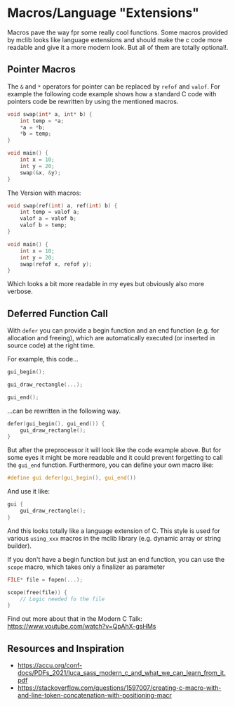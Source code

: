 # Macros/Language "Extensions"

Macros pave the way fpr some really cool functions. Some macros provided by mclib looks like language extensions
and should make the c code more readable and give it a more modern look. But all of them are totally optional!.

## Pointer Macros

The `&` and `*` operators for pointer can be replaced by `refof` and `valof`. For example the following code
example shows how a standard C code with pointers code be rewritten by using the mentioned macros.

```c
void swap(int* a, int* b) {
    int temp = *a;
    *a = *b;
    *b = temp;
}

void main() {
    int x = 10;
    int y = 20;
    swap(&x, &y);
}
```

The Version with macros:
```c
void swap(ref(int) a, ref(int) b) {
    int temp = valof a;
    valof a = valof b;
    valof b = temp;
}

void main() {
    int x = 10;
    int y = 20;
    swap(refof x, refof y);
}
```

Which looks a bit more readable in my eyes but obviously also more verbose.

## Deferred Function Call

With `defer` you can provide a begin function and an end function (e.g. for allocation and freeing), which 
are automatically executed (or inserted in source code) at the right time.

For example, this code...

```c
gui_begin();

gui_draw_rectangle(...);

gui_end();
```

...can be rewritten in the following way.

```c
defer(gui_begin(), gui_end()) {
    gui_draw_rectangle();
}
```

But after the preprocessor it will look like the code example above. But for some eyes it might be more readable
 and it could prevent forgetting to call the `gui_end` function. Furthermore, you can define your own macro like:

```c
#define gui defer(gui_begin(), gui_end())
```

And use it like:

```c
gui {
    gui_draw_rectangle();
}
```

And this looks totally like a language extension of C. This style is used for various `using_xxx` macros 
in the mclib library (e.g. dynamic array or string builder).

If you don't have a begin function but just an end function, you can use the `scope` macro, which takes
only a finalizer as parameter

```c
FILE* file = fopen(...);

scope(free(file)) {
    // Logic needed fo the file
}
```

Find out more about that in the Modern C Talk: https://www.youtube.com/watch?v=QpAhX-gsHMs

## Resources and Inspiration
* https://accu.org/conf-docs/PDFs_2021/luca_sass_modern_c_and_what_we_can_learn_from_it.pdf
* https://stackoverflow.com/questions/1597007/creating-c-macro-with-and-line-token-concatenation-with-positioning-macr